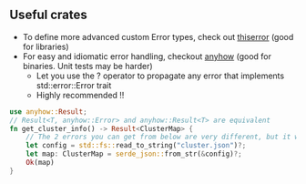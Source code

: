 ## Useful crates

* To define more advanced custom Error types, check out [thiserror](https://docs.rs/thiserror/1.0.20/thiserror/) (good for libraries)
* For easy and idiomatic error handling, checkout [anyhow](https://docs.rs/anyhow/1.0.32/anyhow/) (good for binaries. Unit tests may be harder)
    * Let you use the ? operator to propagate any error that implements std::error::Error trait
    * Highly recommended !!

```rust
use anyhow::Result;
// Result<T, anyhow::Error> and anyhow::Result<T> are equivalent
fn get_cluster_info() -> Result<ClusterMap> {
    // The 2 errors you can get from below are very different, but it works!
    let config = std::fs::read_to_string("cluster.json")?;
    let map: ClusterMap = serde_json::from_str(&config)?;
    Ok(map)
}
```